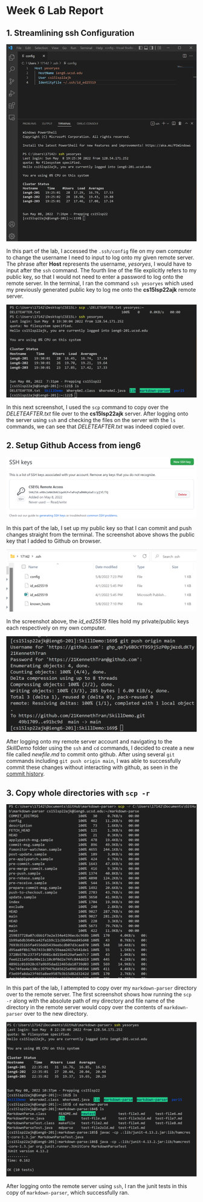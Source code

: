 # Week 6 Lab Report

## 1. Streamlining ssh Configuration

![Image](Report3/sshConfig1.png)

In this part of the lab, I accessed the `.ssh/config` file on my own computer to change the username I need to input to log onto my given remote server. The phrase after **Host** represents the username, *yesoryes*, I would have to input after the `ssh` command. The fourth line of the file explicitly refers to my public key, so that I would not need to enter a password to log onto the remote server. In the terminal, I ran the command `ssh yesoryes` which used my previously generated public key to log me onto the **cs15lsp22ajk** remote server.

![Image](Report3/sshConfig2.png)

In this next screenshot, I used the `scp` command to copy over the *DELETEAFTER.txt* file over to the **cs15lsp22ajk** server. After logging onto the server using `ssh` and checking the files on the server with the `ls` commands, we can see that *DELETEAFTER.txt* was indeed copied over.

## 2. Setup Github Access from ieng6

![Image](Report3/sshGithub1.png)

In this part of the lab, I set up my public key so that I can commit and push changes straight from the terminal. The screenshot above shows the public key that I added to Github on browser.

![Image](Report3/sshGithub2.png)

In the screenshot above, the *id_ed25519* files hold my private/public keys each respectively on my own computer.

![Image](Report3/sshGithub3.png)

After logging onto my remote server account and navigating to the *SkillDemo* folder using the `ssh` and `cd` commands, I decided to create a new file called *newfile.md* to commit onto github. After using several `git` commands including `git push origin main`, I was able to successfully commit these changes without interacting with github, as seen in the [commit history](https://github.com/21KennethTran/SkillDemo/commit/e91bc9df43571f825d5d0a005e577132756f9e40).

## 3. Copy whole directories with `scp -r`

![Image](Report3/scp1.png)

In this part of the lab, I attempted to copy over my `markdown-parser` directory over to the remote server. The first screenshot shows how running the `scp -r` along with the absolute path of my directory and file name of the directory in the remote server would copy over the contents of `markdown-parser` over to the new directory.

![Image](Report3/scp2.png)

After logging onto the remote server using `ssh`, I ran the junit tests in this copy of `markdown-parser`, which successfully ran.

